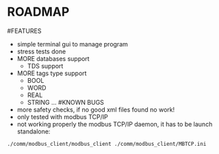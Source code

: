 
ROADMAP
===
#FEATURES
+ simple terminal gui to manage program
+ stress tests done
+ MORE databases support
    - TDS support
+ MORE tags type support
    - BOOL
    - WORD
    - REAL
    - STRING
...
#KNOWN BUGS
+ more safety checks, if no good xml files found no work!
+ only tested with modbus TCP/IP
+ not working properly the modbus TCP/IP daemon, it has to be launch standalone:
```
./comm/modbus_client/modbus_client ./comm/modbus_client/MBTCP.ini
```

